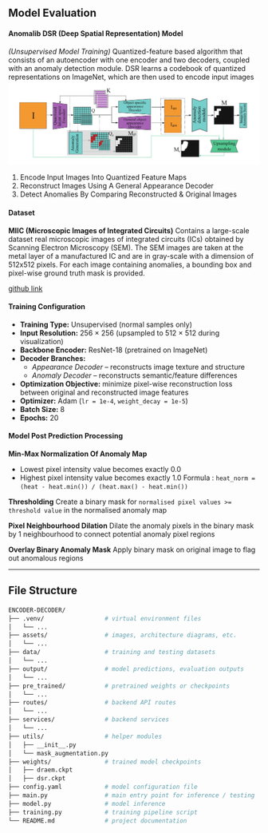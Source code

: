 ## Model Evaluation

#### Anomalib DSR (Deep Spatial Representation) Model
*(Unsupervised Model Training)*
Quantized-feature based algorithm that consists of an autoencoder with one encoder and two decoders, coupled with an anomaly detection module. DSR learns a codebook of quantized representations on ImageNet, which are then used to encode input images
![DSR Architecture](assets/images/dsr.png)

 1) Encode Input Images Into Quantized Feature Maps
 2) Reconstruct Images Using A General Appearance Decoder
 3) Detect Anomalies By Comparing Reconstructed & Original Images


#### Dataset
**MIIC (Microscopic Images of Integrated Circuits)**
Contains a large-scale dataset real microscopic images of integrated circuits (ICs) obtained by Scanning Electron Microscopy (SEM). The SEM images are taken at the metal layer of a manufactured IC and are in gray-scale with a dimension of 512x512 pixels. For each image containing anomalies, a bounding box and pixel-wise ground truth mask is provided.

[github link](https://github.com/wenbihan/MIIC-IAD)


#### Training Configuration

- **Training Type:** Unsupervised (normal samples only)
- **Input Resolution:** 256 × 256 (upsampled to 512 × 512 during visualization)
- **Backbone Encoder:** ResNet-18 (pretrained on ImageNet)
- **Decoder Branches:**  
  - *Appearance Decoder* – reconstructs image texture and structure  
  - *Anomaly Decoder* – reconstructs semantic/feature differences
- **Optimization Objective:** minimize pixel-wise reconstruction loss between original and reconstructed image features
- **Optimizer:** Adam (`lr = 1e-4`, `weight_decay = 1e-5`)
- **Batch Size:** 8
- **Epochs:** 20


#### Model Post Prediction Processing

**Min-Max Normalization Of Anomaly Map**
- Lowest pixel intensity value becomes exactly 0.0
- Highest pixel intensity value becomes exactly 1.0
Formula : `heat_norm = (heat - heat.min()) / (heat.max() - heat.min())`

**Thresholding**
Create a binary mask for `normalised pixel values >= threshold value` in the normalised anomaly map

**Pixel Neighbourhood Dilation**
Dilate the anomaly pixels in the binary mask by 1 neighbourhood to connect potential anomaly pixel regions

**Overlay Binary Anomaly Mask**
Apply binary mask on original image to flag out anomalous regions

---

## File Structure
```bash
ENCODER-DECODER/
├── .venv/                 # virtual environment files
│   └── ...                
├── assets/                # images, architecture diagrams, etc.
│   └── ...                
├── data/                  # training and testing datasets
│   └── ...                
├── output/                # model predictions, evaluation outputs
│   └── ...                
├── pre_trained/           # pretrained weights or checkpoints
│   └── ...              
├── routes/                # backend API routes
│   └── ...             
├── services/              # backend services
│   └── ...                
├── utils/                 # helper modules
│   ├── __init__.py
│   └── mask_augmentation.py
├── weights/               # trained model checkpoints
│   ├── draem.ckpt
│   ├── dsr.ckpt
├── config.yaml            # model configuration file
├── main.py                # main entry point for inference / testing
├── model.py               # model inference
├── training.py            # training pipeline script
└── README.md              # project documentation

```